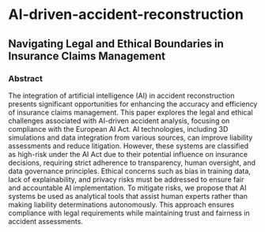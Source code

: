 # AI-driven-accident-reconstruction
## Navigating Legal and Ethical Boundaries in Insurance Claims Management
### Abstract
The integration of artificial intelligence (AI) in accident reconstruction presents significant opportunities for enhancing the accuracy and efficiency of insurance claims management. This paper explores the legal and ethical challenges associated with AI-driven accident analysis, focusing on compliance with the European AI Act. AI technologies, including 3D simulations and data integration from various sources, can improve liability assessments and reduce litigation. However, these systems are classified as high-risk under the AI Act due to their potential influence on insurance decisions, requiring strict adherence to transparency, human oversight, and data governance principles. Ethical concerns such as bias in training data, lack of explainability, and privacy risks must be addressed to ensure fair and accountable AI implementation. To mitigate risks, we propose that AI systems be used as analytical tools that assist human experts rather than making liability determinations autonomously. This approach ensures compliance with legal requirements while maintaining trust and fairness in accident assessments.
